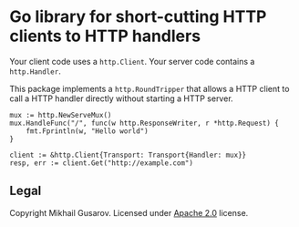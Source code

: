 # Go library for short-cutting HTTP clients to HTTP handlers

Your client code uses a `http.Client`.
Your server code contains a `http.Handler`.

This package implements a `http.RoundTripper` that allows a HTTP client
to call a HTTP handler directly without starting a HTTP server.

    mux := http.NewServeMux()
    mux.HandleFunc("/", func(w http.ResponseWriter, r *http.Request) {
        fmt.Fprintln(w, "Hello world")
    }

    client := &http.Client{Transport: Transport{Handler: mux}}
    resp, err := client.Get("http://example.com")

## Legal

Copyright Mikhail Gusarov. Licensed under [Apache 2.0](LICENSE) license.
